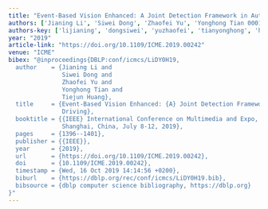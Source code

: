 ```yaml
---
title: "Event-Based Vision Enhanced: A Joint Detection Framework in Autonomous Driving"
authors: ['Jianing Li', 'Siwei Dong', 'Zhaofei Yu', 'Yonghong Tian 0001', 'Tiejun Huang']
authors-key: ['lijianing', 'dongsiwei', 'yuzhaofei', 'tianyonghong', 'huangtiejun']
year: "2019"
article-link: "https://doi.org/10.1109/ICME.2019.00242"
venue: "ICME"
bibex: "@inproceedings{DBLP:conf/icmcs/LiDY0H19,
  author    = {Jianing Li and
               Siwei Dong and
               Zhaofei Yu and
               Yonghong Tian and
               Tiejun Huang},
  title     = {Event-Based Vision Enhanced: {A} Joint Detection Framework in Autonomous
               Driving},
  booktitle = {{IEEE} International Conference on Multimedia and Expo, {ICME} 2019,
               Shanghai, China, July 8-12, 2019},
  pages     = {1396--1401},
  publisher = {{IEEE}},
  year      = {2019},
  url       = {https://doi.org/10.1109/ICME.2019.00242},
  doi       = {10.1109/ICME.2019.00242},
  timestamp = {Wed, 16 Oct 2019 14:14:56 +0200},
  biburl    = {https://dblp.org/rec/conf/icmcs/LiDY0H19.bib},
  bibsource = {dblp computer science bibliography, https://dblp.org}
}"
---
```

